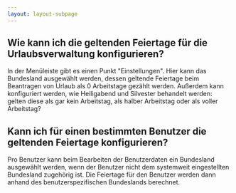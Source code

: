 ```yaml
---
layout: layout-subpage
---
```


## Wie kann ich die geltenden Feiertage für die Urlaubsverwaltung konfigurieren?

In der Menüleiste gibt es einen Punkt "Einstellungen". Hier kann das Bundesland
ausgewählt werden, dessen geltende Feiertage beim Beantragen von Urlaub als 0
Arbeitstage gezählt werden. Außerdem kann konfiguriert werden, wie Heiligabend
und Silvester behandelt werden: gelten diese als gar kein Arbeitstag, als
halber Arbeitstag oder als voller Arbeitstag?

## Kann ich für einen bestimmten Benutzer die geltenden Feiertage konfigurieren?

Pro Benutzer kann beim Bearbeiten der Benutzerdaten ein Bundesland ausgewählt
werden, wenn der Benutzer nicht dem systemweit eingestellten Bundesland
zugehörig ist. Die Feiertage für den Benutzer werden dann anhand des
benutzerspezifischen Bundeslands berechnet.
